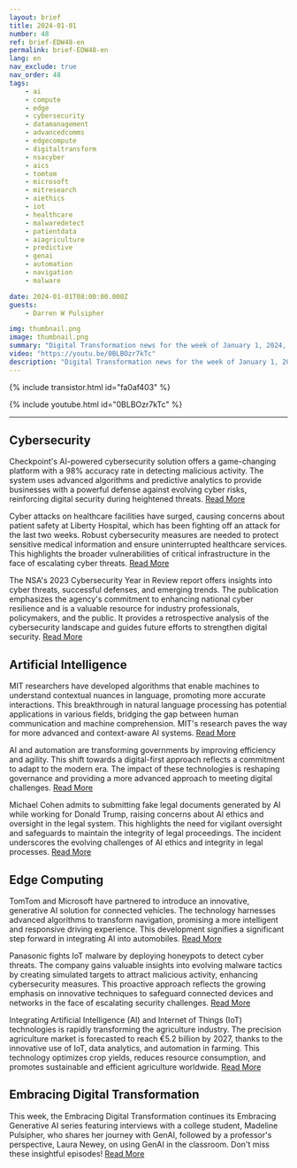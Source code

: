 ```yaml
---
layout: brief
title: 2024-01-01
number: 48
ref: brief-EDW48-en
permalink: brief-EDW48-en
lang: en
nav_exclude: true
nav_order: 48
tags:
    - ai
    - compute
    - edge
    - cybersecurity
    - datamanagement
    - advancedcomms
    - edgecompute
    - digitaltransform
    - nsacyber
    - aics
    - tomtom
    - microsoft
    - mitresearch
    - aiethics
    - iot
    - healthcare
    - malwaredetect
    - patientdata
    - aiagriculture
    - predictive
    - genai
    - automation
    - navigation
    - malware

date: 2024-01-01T08:00:00.000Z
guests:
    - Darren W Pulsipher

img: thumbnail.png
image: thumbnail.png
summary: "Digital Transformation news for the week of January 1, 2024, covering cybersecurity, artificial intelligence, and edge computing. Topics include IoT and AI on the farm, politicians deceived by AI-generated hallucinations, and healthcare-facing cyberattacks."
video: "https://youtu.be/0BLBOzr7kTc"
description: "Digital Transformation news for the week of January 1, 2024, covering cybersecurity, artificial intelligence, and edge computing. Topics include IoT and AI on the farm, politicians deceived by AI-generated hallucinations, and healthcare-facing cyberattacks."
---
```



{% include transistor.html id="fa0af403" %}



{% include youtube.html id="0BLBOzr7kTc" %}


---

## Cybersecurity



Checkpoint's AI-powered cybersecurity solution offers a game-changing platform with a 98% accuracy rate in detecting malicious activity. The system uses advanced algorithms and predictive analytics to provide businesses with a powerful defense against evolving cyber risks, reinforcing digital security during heightened threats. [Read More](https://fortune.com/2023/12/29/ai-cybersecurity-checkpoint/)



Cyber attacks on healthcare facilities have surged, causing concerns about patient safety at Liberty Hospital, which has been fighting off an attack for the last two weeks. Robust cybersecurity measures are needed to protect sensitive medical information and ensure uninterrupted healthcare services. This highlights the broader vulnerabilities of critical infrastructure in the face of escalating cyber threats. [Read More](https://www.kctv5.com/2023/12/30/liberty-hospital-staff-worries-patients-are-jeopardy-if-cyber-security-incident-drags/)



The NSA's 2023 Cybersecurity Year in Review report offers insights into cyber threats, successful defenses, and emerging trends. The publication emphasizes the agency's commitment to enhancing national cyber resilience and is a valuable resource for industry professionals, policymakers, and the public. It provides a retrospective analysis of the cybersecurity landscape and guides future efforts to strengthen digital security. [Read More](https://www.nsa.gov/Press-Room/Press-Releases-Statements/Press-Release-View/Article/3621654/nsa-publishes-2023-cybersecurity-year-in-review/)

## Artificial Intelligence



MIT researchers have developed algorithms that enable machines to understand contextual nuances in language, promoting more accurate interactions. This breakthrough in natural language processing has potential applications in various fields, bridging the gap between human communication and machine comprehension. MIT's research paves the way for more advanced and context-aware AI systems. [Read More](https://news.mit.edu/2023/leveraging-language-understand-machines-1222)



AI and automation are transforming governments by improving efficiency and agility. This shift towards a digital-first approach reflects a commitment to adapt to the modern era. The impact of these technologies is reshaping governance and providing a more advanced approach to meeting digital challenges. [Read More](https://federalnewsnetwork.com/commentary/2023/12/navigating-the-era-of-innovation-how-artificial-intelligence-and-automation-are-driving-a-digital-first-government/)



Michael Cohen admits to submitting fake legal documents generated by AI while working for Donald Trump, raising concerns about AI ethics and oversight in the legal system. This highlights the need for vigilant oversight and safeguards to maintain the integrity of legal proceedings. The incident underscores the evolving challenges of AI ethics and integrity in legal processes. [Read More](https://www.nbcnews.com/politics/politics-news/michael-cohen-says-unknowingly-submitted-fake-ai-generated-legal-cases-rcna131631)

## Edge Computing



TomTom and Microsoft have partnered to introduce an innovative, generative AI solution for connected vehicles. The technology harnesses advanced algorithms to transform navigation, promising a more intelligent and responsive driving experience. This development signifies a significant step forward in integrating AI into automobiles. [Read More](https://www.iottechnews.com/news/2023/dec/19/tomtom-microsoft-unveil-generative-ai-connected-vehicles/)



Panasonic fights IoT malware by deploying honeypots to detect cyber threats. The company gains valuable insights into evolving malware tactics by creating simulated targets to attract malicious activity, enhancing cybersecurity measures. This proactive approach reflects the growing emphasis on innovative techniques to safeguard connected devices and networks in the face of escalating security challenges. [Read More](https://www.wired.com/story/panasonic-iot-malware-honeypots/)



Integrating Artificial Intelligence (AI) and Internet of Things (IoT) technologies is rapidly transforming the agriculture industry. The precision agriculture market is forecasted to reach €5.2 billion by 2027, thanks to the innovative use of IoT, data analytics, and automation in farming. This technology optimizes crop yields, reduces resource consumption, and promotes sustainable and efficient agriculture worldwide. [Read More](https://iotbusinessnews.com/2023/12/22/53545-the-precision-agriculture-market-to-reach-e-5-2-billion-worldwide-in-2027/)

## Embracing Digital Transformation



This week, the Embracing Digital Transformation continues its Embracing Generative AI series featuring interviews with a college student, Madeline Pulsipher, who shares her journey with GenAI, followed by a professor's perspective, Laura Newey, on using GenAI in the classroom. Don't miss these insightful episodes! [Read More](https://www.embracingdigital.org)



